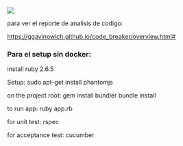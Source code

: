 ![](https://github.com/kleer-la/template2_6_5/workflows/Ruby/badge.svg)

para ver el reporte de analisis de codigo:

https://ggavinowich.github.io/code_breaker/overview.html#


### Para el setup sin docker:

install ruby 2.6.5

Setup:
	sudo apt-get install phantomjs

on the project root:
	gem install bundler
	bundle install

to run app:
	ruby app.rb

for unit test:
	rspec

for acceptance test:
	cucumber

